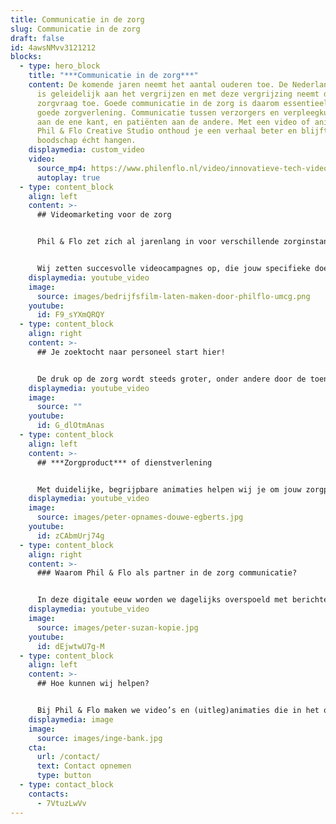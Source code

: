 ```yaml
---
title: Communicatie in de zorg
slug: Communicatie in de zorg
draft: false
id: 4awsNMvv3121212
blocks:
  - type: hero_block
    title: "***Communicatie in de zorg***"
    content: De komende jaren neemt het aantal ouderen toe. De Nederlandse bevolking
      is geleidelijk aan het vergrijzen en met deze vergrijzing neemt de
      zorgvraag toe. Goede communicatie in de zorg is daarom essentieel voor een
      goede zorgverlening. Communicatie tussen verzorgers en verpleegkundigen
      aan de ene kant, en patiënten aan de andere. Met een video of animatie van
      Phil & Flo Creative Studio onthoud je een verhaal beter en blijft een
      boodschap écht hangen.
    displaymedia: custom_video
    video:
      source_mp4: https://www.philenflo.nl/video/innovatieve-tech-video-Phil-en-Flo.mp4
      autoplay: true
  - type: content_block
    align: left
    content: >-
      ## Videomarketing voor de zorg


      Phil & Flo zet zich al jarenlang in voor verschillende zorginstanties. We helpen je met het uitleggen van producten en diensten of helpen je om geschikte kandidaten te vinden voor jouw vacatures.


      Wij zetten succesvolle videocampagnes op, die jouw specifieke doelgroep(en) bereiken. We helpen je van a tot z en tackelen jouw uitdaging middels creatieve videomarketing. Zorgaanbieders zoals het UMCG, PRA Health Science, Chipsoft, Erasmus MC, AMC, Maasstad en Medilime hebben het succes van Phil & Flo al ervaren!
    displaymedia: youtube_video
    image:
      source: images/bedrijfsfilm-laten-maken-door-philflo-umcg.png
    youtube:
      id: F9_sYXmQRQY
  - type: content_block
    align: right
    content: >-
      ## Je zoektocht naar personeel start hier!


      De druk op de zorg wordt steeds groter, onder andere door de toenemende vergrijzing. Als werkgever in de zorg is het vinden van geschikt personeel daarom moeilijker maar belangrijker dan ooit! Phil & Flo helpt zorginstanties met het vinden van geschikte kandidaten. Wij doen dit door prikkelende en interessante werken-bij films te maken, die gericht zijn op specifieke zorgvacatures. In deze video’s benadrukken we de unieke aspecten van de zorginstelling, gaan we in op de bedrijfscultuur, collegialiteit en spreken we geschikte kandidaten rechtstreeks aan. Op deze manier solliciteren alleen de mensen die aansluiten bij het opgestelde vacatureprofiel. Onze employer branding film voor het UMCG is hier een perfect voorbeeld van.
    displaymedia: youtube_video
    image:
      source: ""
    youtube:
      id: G_dlOtmAnas
  - type: content_block
    align: left
    content: >-
      ## ***Zorgproduct*** of dienstverlening


      Met duidelijke, begrijpbare animaties helpen wij je om jouw zorgproduct of dienstverlening uit te leggen aan de beoogde doelgroep. Afhankelijk van de complexiteit van de boodschap kiezen we tussen een 2D animatie, 3D animatie of Virtual Reality-animatie. We zijn bedreven in marketing en kennen de kracht van het weglaten, maar enkel waar dat mogelijk is! We gaan nauwkeurig te werk om hierin de juiste balans te vinden. We benadrukken de Unique Selling Points (USP’s) en geven de functionaliteiten versimpeld weer zodat de doelgroep het begrijpt.
    displaymedia: youtube_video
    image:
      source: images/peter-opnames-douwe-egberts.jpg
    youtube:
      id: zCAbmUrj74g
  - type: content_block
    align: right
    content: >-
      ### Waarom Phil & Flo als partner in de zorg communicatie?


      In deze digitale eeuw worden we dagelijks overspoeld met berichten en video’s op sociale media. Je moet dus echt iets unieks te bieden hebben, wil je opgemerkt worden. Wij van Phil & Flo zetten daarom in op creatieve, persoonlijke en innovatieve animaties en films. We blijven op de hoogte van de nieuwste technieken en mogelijkheden zodat jouw boodschap ook echt aankomt bij de beoogde doelgroep. We leveren niet alleen een animatie of video op, maar helpen je ook om deze effectief in te zetten in online marketingcampagnes. We kunnen je geheel ontzorgen als het gaat om videomarketing, en bieden passende oplossingen voor elk budget. Misschien nog wel het belangrijkste, we zijn de leukste videomarketeers van Nederland! Neem contact met ons op, en we helpen je met jouw uitdagingen en wensen.
    displaymedia: youtube_video
    image:
      source: images/peter-suzan-kopie.jpg
    youtube:
      id: dEjwtwU7g-M
  - type: content_block
    align: left
    content: >-
      ## Hoe kunnen wij helpen?


      Bij Phil & Flo maken we video’s en (uitleg)animaties die in het oog springen en die interactie stimuleren. In onze producties staat het geven van volledige en juiste informatie centraal. Geef ons een belletje of laat je contactgegevens achter als jij wilt weten hoe wij jouw (online) communicatie in de zorg een boost kunnen geven! 085 - 273 8331
    displaymedia: image
    image:
      source: images/inge-bank.jpg
    cta:
      url: /contact/
      text: Contact opnemen
      type: button
  - type: contact_block
    contacts:
      - 7VtuzLwVv
---
```

